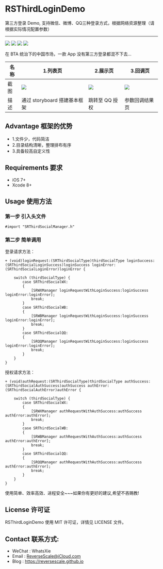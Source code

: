 # RSThirdLoginDemo
第三方登录 Demo, 支持微信、微博、QQ三种登录方式，根据网络资源整理（请根据实际情况配置参数）

---
![](https://img.shields.io/badge/platform-iOS-red.svg) 
![](https://img.shields.io/badge/language-Objective--C-orange.svg) 
![](https://img.shields.io/badge/download-77.3MB-brightgreen.svg)
![](https://img.shields.io/badge/license-MIT%20License-brightgreen.svg) 

在 BTA 统治下的中国市场，一款 App 没有第三方登录都混不下去...

| 名称 |1.列表页 |2.展示页 |3.回调页 |
| ------------- | ------------- | ------------- | ------------- |
| 截图 | ![](http://og1yl0w9z.bkt.clouddn.com/17-9-15/56726393.jpg) | ![](http://og1yl0w9z.bkt.clouddn.com/17-9-15/72168859.jpg) | ![](http://og1yl0w9z.bkt.clouddn.com/17-9-15/24323494.jpg) |
| 描述 | 通过 storyboard 搭建基本框架 | 跳转至 QQ 授权 | 参数回调结果页 |

 
## Advantage 框架的优势
* 1.文件少，代码简洁
* 2.目录结构清晰，整理排布有序
* 3.具备较高自定义性


## Requirements 要求
* iOS 7+
* Xcode 8+


## Usage 使用方法
### 第一步 引入头文件
```
#import "SRThirdSocialManager.h"
```
### 第二步 简单调用
登录请求方法：
```
+ (void)loginRequest:(SRThirdSocialType)thirdSocialType loginSuccess:(SRThirdSocialLoginSuccess)loginSuccess loginError:(SRThirdSocialLoginError)loginError {
    
    switch (thirdSocialType) {
        case SRThirdSocialWX:
        {
            [SRWXManager loginRequestWithLoginSuccess:loginSuccess loginError:loginError];
            break;
        }
        case SRThirdSocialWB:
        {
            [SRWBManager loginRequestWithLoginSuccess:loginSuccess loginError:loginError];
            break;
        }
        case SRThirdSocialQQ:
        {
            [SRQQManager loginRequestWithLoginSuccess:loginSuccess loginError:loginError];
            break;
        }
    }
}
```

授权请求方法：
```
+ (void)authRequest:(SRThirdSocialType)thirdSocialType authSuccess:(SRThirdSocialAuthSuccess)authSuccess authError:(SRThirdSocialAuthError)authError {
    
    switch (thirdSocialType) {
        case SRThirdSocialWX:
        {
            [SRWXManager authRequestWithAuthSuccess:authSuccess authError:authError];
            break;
        }
        case SRThirdSocialWB:
        {
            [SRWBManager authRequestWithAuthSuccess:authSuccess authError:authError];
            break;
        }
        case SRThirdSocialQQ:
        {
            [SRQQManager authRequestWithAuthSuccess:authSuccess authError:authError];
            break;
        }
    }
}
```

使用简单、效率高效、进程安全~~~如果你有更好的建议,希望不吝赐教!


## License 许可证
RSThirdLoginDemo 使用 MIT 许可证，详情见 LICENSE 文件。


## Contact 联系方式:
* WeChat : WhatsXie
* Email : ReverseScale@iCloud.com
* Blog : https://reversescale.github.io
